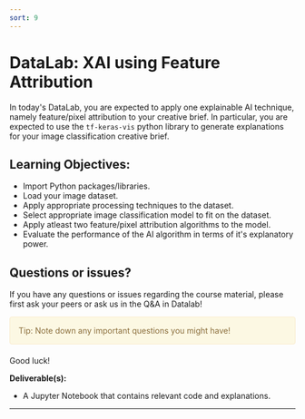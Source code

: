 ```yaml
---
sort: 9
---
```


# DataLab: XAI using Feature Attribution

In today's DataLab, you are expected to apply one explainable AI technique,
namely feature/pixel attribution to your creative brief. In particular, you
are expected to use the ```tf-keras-vis``` python library to generate
explanations for your image classification creative brief.

## Learning Objectives:

- Import Python packages/libraries.
- Load your image dataset.
- Apply appropriate processing techniques to the dataset.
- Select appropriate image classification model to fit on the dataset.
- Apply atleast two feature/pixel attribution algorithms to the model.
- Evaluate the performance of the AI algorithm in terms of it's explanatory power.

## Questions or issues?
If you have any questions or issues regarding the course material, please first ask your peers or ask us in the Q&A in Datalab!

<div style="padding: 15px; border: 1px solid transparent; border-color: transparent; margin-bottom: 20px; border-radius: 4px; color: #8a6d3b;; background-color: #fcf8e3; border-color: #faebcc;">
Tip: Note down any important questions you might have!
 </div>

Good luck!


__Deliverable(s):__

- A Jupyter Notebook that contains relevant code and explanations.

***

